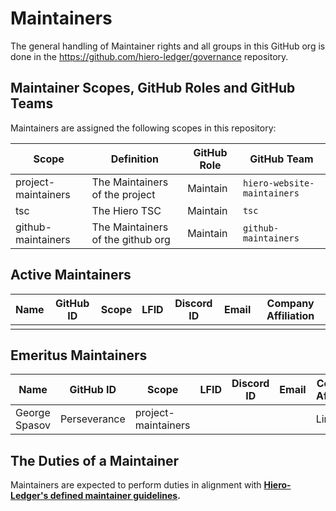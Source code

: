 # Maintainers

The general handling of Maintainer rights and all groups in this GitHub org is done in the https://github.com/hiero-ledger/governance repository.

## Maintainer Scopes, GitHub Roles and GitHub Teams

Maintainers are assigned the following scopes in this repository:

| Scope               | Definition                        | GitHub Role | GitHub Team                 |
| ------------------- | --------------------------------- | ----------- | --------------------------- |
| project-maintainers | The Maintainers of the project    | Maintain    | `hiero-website-maintainers` |
| tsc                 | The Hiero TSC                     | Maintain    | `tsc`                       |
| github-maintainers  | The Maintainers of the github org | Maintain    | `github-maintainers`        |

## Active Maintainers

| Name                   | GitHub ID     | Scope              | LFID | Discord ID | Email | Company Affiliation  |
|----------------------- | ------------- | ------------------ | ---- | ---------- | ----- | -------------------- |
|                        |               |                    |      |            |       |                      |

## Emeritus Maintainers

| Name             | GitHub ID     | Scope               | LFID | Discord ID | Email | Company Affiliation  |
|----------------- | ------------- | ------------------- | ---- | ---------- | ----- | -------------------- |
| George Spasov    | Perseverance  | project-maintainers |      |            |       | Limechain            |

## The Duties of a Maintainer

Maintainers are expected to perform duties in alignment with **[Hiero-Ledger's defined maintainer guidelines](https://github.com/hiero-ledger/governance/blob/main/roles-and-groups.md#maintainers).**
